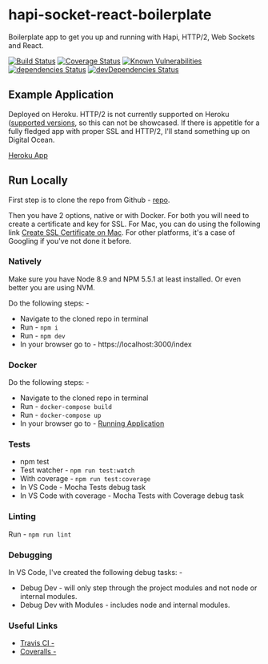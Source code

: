# hapi-socket-react-boilerplate

Boilerplate app to get you up and running with Hapi, HTTP/2, Web Sockets and React.

[![Build Status](https://travis-ci.org/blairg/hapi-socket-react-boilerplate.svg?branch=master)](https://travis-ci.org/blairg/hapi-socket-react-boilerplate) [![Coverage Status](https://coveralls.io/repos/github/blairg/hapi-socket-react-boilerplate/badge.svg?branch=master)](https://coveralls.io/github/blairg/hapi-socket-react-boilerplate?branch=master) [![Known Vulnerabilities](https://snyk.io/test/github/blairg/hapi-socket-react-boilerplate/badge.svg)](https://snyk.io/test/github/blairg/hapi-socket-react-boilerplate) [![dependencies Status](https://david-dm.org/blairg/hapi-socket-react-boilerplate/status.svg)](https://david-dm.org/blairg/hapi-socket-react-boilerplate) [![devDependencies Status](https://david-dm.org/blairg/hapi-socket-react-boilerplate/dev-status.svg)](https://david-dm.org/blairg/hapi-socket-react-boilerplate?type=dev)

## Example Application

Deployed on Heroku. HTTP/2 is not currently supported on Heroku ([supported versions](https://devcenter.heroku.com/articles/http-routing#http-versions-supported), so this can not be showcased. If there is appetitle for a fully fledged app with proper SSL and HTTP/2, I'll stand something up on Digital Ocean.

[Heroku App](https://hapi-boilerplate-docker.herokuapp.com/index)

## Run Locally

First step is to clone the repo from Github - [repo](https://github.com/blairg/hapi-socket-react-boilerplate.git).

Then you have 2 options, native or with Docker. For both you will need to create a certificate and key for SSL. For Mac, you can do using the following link [Create SSL Certificate on Mac](https://certsimple.com/blog/localhost-ssl-fix). For other platforms, it's a case of Googling if you've not done it before.

### Natively

Make sure you have Node 8.9 and NPM 5.5.1 at least installed. Or even better you are using NVM.

Do the following steps: -

* Navigate to the cloned repo in terminal
* Run - `npm i`
* Run - `npm dev`
* In your browser go to - https://localhost:3000/index

### Docker

Do the following steps: -

* Navigate to the cloned repo in terminal
* Run - `docker-compose build`
* Run - `docker-compose up`
* In your browser go to - [Running Application](https://localhost:3000/index)

### Tests

* npm test
* Test watcher - `npm run test:watch`
* With coverage - `npm run test:coverage`
* In VS Code - Mocha Tests debug task
* In VS Code with coverage - Mocha Tests with Coverage debug task

### Linting

Run - `npm run lint`

### Debugging

In VS Code, I've created the following debug tasks: -

* Debug Dev - will only step through the project modules and not node or internal modules.
* Debug Dev with Modules - includes node and internal modules.

### Useful Links

* [Travis CI -](https://travis-ci.org/blairg/hapi-socket-react-boilerplate)
* [Coveralls -](https://coveralls.io/github/blairg/hapi-socket-react-boilerplate?branch=master)